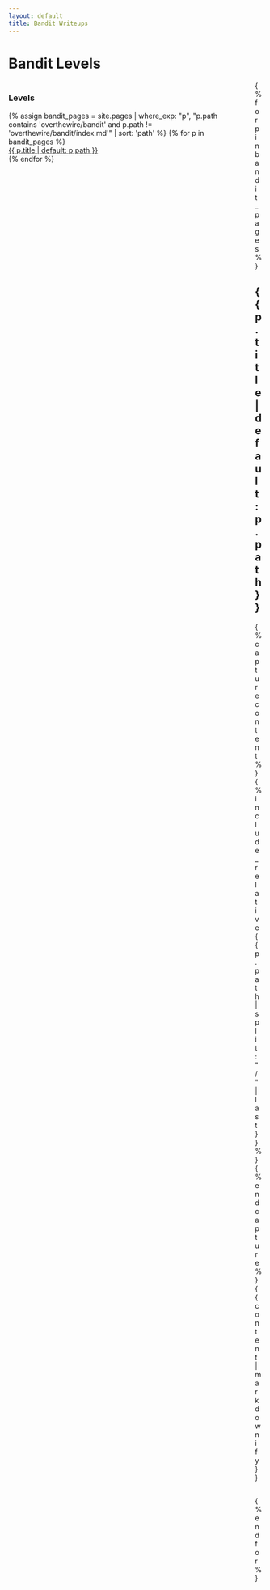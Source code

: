 ```yaml
---
layout: default
title: Bandit Writeups
---
```


<h1>Bandit Levels</h1>

<div style="display: flex; gap: 2rem;">

<!-- Sidebar -->
<div style="min-width: 200px;">
  <h3>Levels</h3>
  <ul style="list-style: none; padding-left: 0;">
    {% assign bandit_pages = site.pages | where_exp: "p", "p.path contains 'overthewire/bandit' and p.path != 'overthewire/bandit/index.md'" | sort: 'path' %}
    {% for p in bandit_pages %}
      <li><a href="#{{ p.path | split: "/" | last | split: "." | first }}">{{ p.title | default: p.path }}</a></li>
    {% endfor %}
  </ul>
</div>

<!-- Content -->
<div style="max-height: 80vh; overflow-y: auto; flex: 1; padding-right: 1rem;">
  {% for p in bandit_pages %}
    <h2 id="{{ p.path | split: "/" | last | split: "." | first }}">{{ p.title | default: p.path }}</h2>
    {% capture content %}{% include_relative {{ p.path | split: "/" | last }} %}{% endcapture %}
    {{ content | markdownify }}
    <hr />
  {% endfor %}
</div>

</div>
